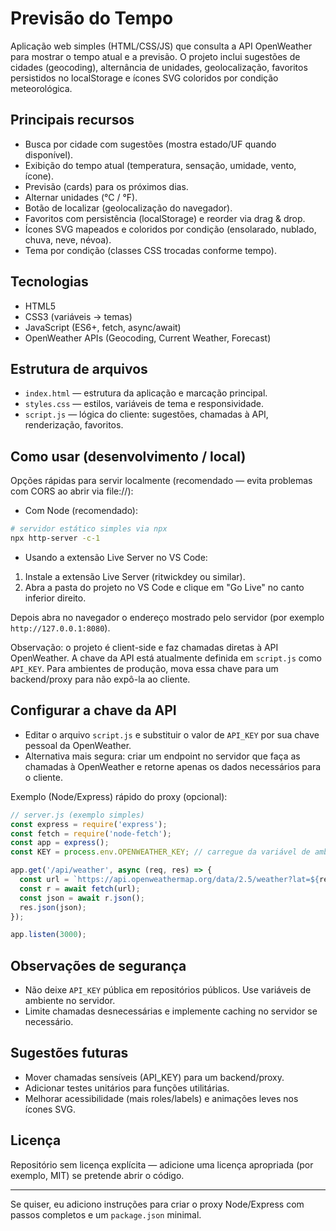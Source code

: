 # Previsão do Tempo

Aplicação web simples (HTML/CSS/JS) que consulta a API OpenWeather para mostrar o tempo atual e a previsão. O projeto inclui sugestões de cidades (geocoding), alternância de unidades, geolocalização, favoritos persistidos no localStorage e ícones SVG coloridos por condição meteorológica.

## Principais recursos

- Busca por cidade com sugestões (mostra estado/UF quando disponível).
- Exibição do tempo atual (temperatura, sensação, umidade, vento, ícone).
- Previsão (cards) para os próximos dias.
- Alternar unidades (°C / °F).
- Botão de localizar (geolocalização do navegador).
- Favoritos com persistência (localStorage) e reorder via drag & drop.
- Ícones SVG mapeados e coloridos por condição (ensolarado, nublado, chuva, neve, névoa).
- Tema por condição (classes CSS trocadas conforme tempo).

## Tecnologias

- HTML5
- CSS3 (variáveis -> temas)
- JavaScript (ES6+, fetch, async/await)
- OpenWeather APIs (Geocoding, Current Weather, Forecast)

## Estrutura de arquivos

- `index.html` — estrutura da aplicação e marcação principal.
- `styles.css` — estilos, variáveis de tema e responsividade.
- `script.js` — lógica do cliente: sugestões, chamadas à API, renderização, favoritos.

## Como usar (desenvolvimento / local)

Opções rápidas para servir localmente (recomendado — evita problemas com CORS ao abrir via file://):

- Com Node (recomendado):

```bash
# servidor estático simples via npx
npx http-server -c-1
```

- Usando a extensão Live Server no VS Code:

1. Instale a extensão Live Server (ritwickdey ou similar).
2. Abra a pasta do projeto no VS Code e clique em "Go Live" no canto inferior direito.

Depois abra no navegador o endereço mostrado pelo servidor (por exemplo `http://127.0.0.1:8080`).

Observação: o projeto é client-side e faz chamadas diretas à API OpenWeather. A chave da API está atualmente definida em `script.js` como `API_KEY`. Para ambientes de produção, mova essa chave para um backend/proxy para não expô-la ao cliente.

## Configurar a chave da API

- Editar o arquivo `script.js` e substituir o valor de `API_KEY` por sua chave pessoal da OpenWeather.
- Alternativa mais segura: criar um endpoint no servidor que faça as chamadas à OpenWeather e retorne apenas os dados necessários para o cliente.

Exemplo (Node/Express) rápido do proxy (opcional):

```js
// server.js (exemplo simples)
const express = require('express');
const fetch = require('node-fetch');
const app = express();
const KEY = process.env.OPENWEATHER_KEY; // carregue da variável de ambiente

app.get('/api/weather', async (req, res) => {
  const url = `https://api.openweathermap.org/data/2.5/weather?lat=${req.query.lat}&lon=${req.query.lon}&appid=${KEY}&units=${req.query.units || 'metric'}`;
  const r = await fetch(url);
  const json = await r.json();
  res.json(json);
});

app.listen(3000);
```

## Observações de segurança

- Não deixe `API_KEY` pública em repositórios públicos. Use variáveis de ambiente no servidor.
- Limite chamadas desnecessárias e implemente caching no servidor se necessário.

## Sugestões futuras

- Mover chamadas sensíveis (API_KEY) para um backend/proxy.
- Adicionar testes unitários para funções utilitárias.
- Melhorar acessibilidade (mais roles/labels) e animações leves nos ícones SVG.

## Licença

Repositório sem licença explícita — adicione uma licença apropriada (por exemplo, MIT) se pretende abrir o código.

---

Se quiser, eu adiciono instruções para criar o proxy Node/Express com passos completos e um `package.json` minimal.
